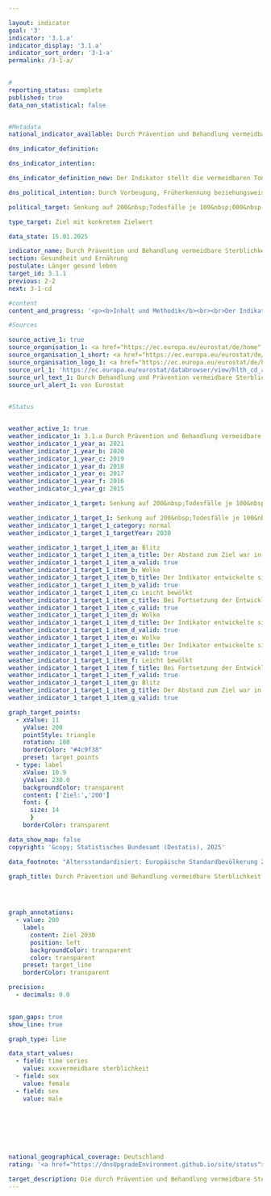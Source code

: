 ```yaml
---

layout: indicator        
goal: '3'        
indicator: '3.1.a'        
indicator_display: '3.1.a'        
indicator_sort_order: '3-1-a'        
permalink: /3-1-a/        
        

#
reporting_status: complete        
published: true        
data_non_statistical: false        


#Metadata        
national_indicator_available: Durch Prävention und Behandlung vermeidbare Sterblichkeit        

dns_indicator_definition:         

dns_indicator_intention:         

dns_indicator_definition_new: Der Indikator stellt die vermeidbaren Todesfälle der weiblichen und männlichen unter 75-jährigen Bevölkerung, bezogen auf 100&nbsp;000&nbsp;Einwohnerinnen und Einwohner der europäischen Standardbevölkerung 2013&nbsp;unter 75&nbsp;Jahren (unter Ausschluss der unter 1-Jährigen) dar. Der Indikator unterscheidet zwischen behandelbarer und prävenierbarer Sterblichkeit, deren Summe die vermeidbare Sterblichkeit ergibt.        

dns_political_intention: Durch Vorbeugung, Früherkennung beziehungsweise eine optimale Behandlung sind Todesfälle vermeidbar. Der Indikator ist damit ein Maß für die Qualität des Gesundheitssystems und das Gesundheitsverhalten der Bevölkerung mit Blick darauf, in welchem Umfang Sterbefälle auftreten, die bei angemessener Prävention <abbr title="beziehungsweise" tabindex="0">bzw.</abbr> Behandlung in einer bestimmten Altersgruppe grundsätzlich hätten verhindert werden können.        

political_target: Senkung auf 200&nbsp;Todesfälle je 100&nbsp;000&nbsp;Einwohnerinnen und Einwohner bis 2030        

type_target: Ziel mit konkretem Zielwert        

data_state: 15.01.2025        

indicator_name: Durch Prävention und Behandlung vermeidbare Sterblichkeit        
section: Gesundheit und Ernährung        
postulate: Länger gesund leben        
target_id: 3.1.1        
previous: 2-2        
next: 3-1-cd        

#content         
content_and_progress: '<p><b>Inhalt und Methodik</b><br><br>Der Indikator „Durch Prävention und Behandlung vermeidbare Sterblichkeit“ soll Rückschlüsse auf die Qualität des Gesundheitssystems, insbesondere auf die Effizienz von Präventionsprogrammen und frühzeitigen diagnostischen Maßnahmen ermöglichen.<br><br>Durch Behandlung vermeidbare Todesfälle sind solche, die durch rechtzeitige und wirksame medizinische Maßnahmen hätten vermieden werden können. Dies umfasst sowohl Sekundärprävention als auch therapeutische Behandlungen nach dem Auftreten von Krankheiten oder Verletzungen, die die Sterblichkeit (sogenannte Letalität) verringern.<br><br>Die durch Prävention vermeidbare Sterblichkeit betrifft vorwiegend Todesfälle, die durch wirksame Maßnahmen im Bereich der öffentlichen Gesundheit und der Primärprävention hätten vermieden werden können. Hierbei handelt es sich um Maßnahmen, die vor dem Auftreten von Krankheiten oder Verletzungen ergriffen werden, um die Zahl neuer Erkrankungsfälle (sogenannte Inzidenz) zu reduzieren.<br><br>Die Identifizierung und Minderung der zugrunde liegenden Risikofaktoren wie ungesunde Ernährung (siehe „Adipositasquoten“ Indikatoren <a href="https://dns-indikatoren.de/3-1-e/">3.1.e</a> und <a href="https://dns-indikatoren.de/3-1-f/">3.1.f</a>), Tabakkonsum (siehe „Raucherquoten“ Indikatoren <a href="https://dns-indikatoren.de/3-1-cd/">3.1.c</a> und <a href="https://dns-indikatoren.de/3-1-cd/">3.1.d</a>), Alkoholkonsum und Bewegungsmangel ist entscheidend, um die Zahl vermeidbarer Todesfälle zu reduzieren und die allgemeine Gesundheitslage der Bevölkerung zu verbessern.<br><br>Die genauen Todesursachen, die gemäß diesen Definitionen als vermeidbar gelten, wurden 2018&nbsp;von der Organisation für wirtschaftliche Zusammenarbeit und Entwicklung (<abbr title="Organisation for Economic Co-operation and Development (Organisation für wirtschaftliche Zusammenarbeit und Entwicklung)" tabindex="0">OECD</abbr>) sowie dem Statistisches Amt der Europäischen Union (<abbr title="European Statistical Office (Statistisches Amt der Europäischen Union)" tabindex="0">Eurostat</abbr>) in Zusammenarbeit mit einer Expertengruppe festgelegt und 2019&nbsp;überarbeitet. Dazu gehören eine Reihe von Infektionskrankheiten (darunter auch <abbr title="Coronavirus SARS-CoV-2" tabindex="0">COVID-19</abbr>), verschiedene Arten bösartiger Neubildungen, endokrine und Stoffwechselerkrankungen sowie bestimmte Erkrankungen des Nervensystems, des Kreislaufsystems, der Atemwege, des Verdauungssystems und des Urogenitalsystems sowie Erkrankungen im Zusammenhang mit Schwangerschaft, Geburt und der perinatalen Periode, eine Reihe von angeborenen Missbildungen, Nebenwirkungen medizinischer und chirurgischer Behandlungen, Verletzungen sowie alkohol- und drogenbedingte Störungen.<br><br>Einige Todesfälle, wie beispielsweise bei ischämischen Herzerkrankungen, sind sowohl durch Prävention als auch durch Behandlung vermeidbar. Zur Vermeidung von Doppelzählungen werden diese Todesfälle der Kategorie „durch Prävention vermeidbare Sterblichkeit“ zugeordnet, da eine erfolgreiche Prävention die Behandlung überflüssig machen würde.<br><br>Der Indikator berücksichtigt ausschließlich Todesfälle von Personen unter 75&nbsp;Jahren. Um die Vergleichbarkeit zu gewährleisten, bezieht sich der Indikator auf die europäische Standardbevölkerung dieser Altersklasse. Dies dient dazu, Verzerrungen der Ergebnisse durch unterschiedliche Altersstrukturen zwischen Ländern oder durch demographische Veränderungen im Zeitverlauf zu vermeiden. Die Datengrundlage für die Berechnung des Indikators ist die Todesursachenstatistik des Statistischen Bundesamtes, in der alle amtlichen Todesbescheinigungen systematisch erfasst und ausgewertet werden.<br><br><b>Entwicklung</b><br><br>Die vermeidbare Gesamtmortalität ist seit 2011&nbsp;tendenziell rückläufig. Zwischen 2011&nbsp;und 2019&nbsp;sank die durch Prävention und Behandlung vermeidbare Sterblichkeit von 258&nbsp;Todesfällen je 100&nbsp;000&nbsp;Einwohnerinnen und Einwohner auf 231&nbsp;im Jahr 2019&nbsp;(- 10,4&nbsp;%). In den folgenden Jahren stieg der Indikator aufgrund der <abbr title="Coronavirus SARS-CoV-2" tabindex="0">COVID-19</abbr>-Pandemie an und erreichte 2021&nbsp;wieder den Wert von 2012. Dies spiegelt sich auch in der Verteilung der einzelnen Todesursachen wider. Auf europäischer Ebene waren <abbr title="Coronavirus SARS-CoV-2" tabindex="0">COVID-19</abbr>-Infektionen die häufigste Ursache für vermeidbare Todesfälle, gefolgt von ischämischen Herzkrankheiten und Lungenkrebs.<br><br>Bei der getrennten Betrachtung der durch Prävention und der durch Behandlung vermeidbaren Sterblichkeit zeigt sich, dass etwa zwei Drittel der vermeidbaren Todesfälle durch präventive Maßnahmen und ein Drittel durch medizinische Maßnahmen hätten vermieden werden können. Diese Verteilung ist jedoch zum Teil auch auf die zuvor beschriebene Zuordnung bestimmter Todesursachen zurückzuführen, die sowohl durch präventive Maßnahmen vermeidbar als auch behandelbar gewesen wären.<br><br>Die geschlechtsspezifische Analyse des Indikators zeigte einen deutlichen Unterschied zwischen Männern und Frauen. Bei Männern lag die vermeidbare Sterblichkeit bei 336&nbsp;Todesfällen je 100&nbsp;000&nbsp;Einwohner, während sie bei Frauen mit 174&nbsp;vermeidbaren Todesfällen je 100&nbsp;000&nbsp;Einwohnerinnen etwa halb so hoch war. Der Unterschied resultierte überwiegend aus den präventiv vermeidbaren Todesursachen, was darauf hindeutet, dass Männer weniger Vorsorge betreiben und von Präventionsprogrammen schlechter erreicht werden als Frauen. Bei den durch Behandlung vermeidbaren Todesfällen war der Unterschied weniger ausgeprägt.<br><br>Das politisch festgelegte Ziel, die durch Prävention und Behandlung vermeidbare Sterblichkeit bis 2030&nbsp;auf höchstens 200&nbsp;Todesfälle je 100&nbsp;000&nbsp;Einwohnerinnen und Einwohner zu senken, wäre bei Fortsetzung der Entwicklung vor der <abbr title="Coronavirus SARS-CoV-2" tabindex="0">COVID-19</abbr>-Pandemie erreichbar gewesen. Der pandemiebedingte Anstieg hat jedoch die generell positive Entwicklung des Indikators beeinträchtigt.<br><br>Im europäischen Vergleich lag Deutschland mit einer vermeidbaren Sterblichkeit von 253&nbsp;Todesfällen je 100&nbsp;000&nbsp;Einwohnerinnen und Einwohner im Jahr 2021&nbsp;im Mittelfeld und deutlich unter dem <abbr title="Europäische Union" tabindex="0">EU</abbr>-Durchschnitt von 294&nbsp;Todesfällen. Die niedrigsten Raten fanden sich in Spanien (195&nbsp;Todesfälle je 100&nbsp;000&nbsp;Einwohnerinnen und Einwohner) und Schweden (177&nbsp;Todesfälle je 100&nbsp;000&nbsp;Einwohnerinnen und Einwohner). In vielen osteuropäischen Ländern wie Bulgarien (685&nbsp;Todesfälle je 100&nbsp;000&nbsp;Einwohnerinnen und Einwohner) und Rumänien (695&nbsp;Todesfälle je 100&nbsp;000&nbsp;Einwohnerinnen und Einwohner) waren die Raten deutlich höher.</p>'                

#Sources        

source_active_1: true
source_organisation_1: <a href="https://ec.europa.eu/eurostat/de/home" target="_blank" onclick="return confirm_alert('von Eurostat', 'De')">Eurostat</a>
source_organisation_1_short: <a href="https://ec.europa.eu/eurostat/de/home" target="_blank" onclick="return confirm_alert('von Eurostat', 'De')">Eurostat</a>
source_organisation_logo_1: <a href="https://ec.europa.eu/eurostat/de/home" target="_blank" onclick="return confirm_alert('von Eurostat', 'De')"><img src="https://dnsTestEnvironment.github.io/dns-indicators/public/OrgImgDe/eurostat.png" alt="Eurostat" title=" Klicken Sie hier um zur Homepage der Organisation Eurostat zu gelangen." style="height:60px; width:148px; border:transparent"/></a>
source_url_1: 'https://ec.europa.eu/eurostat/databrowser/view/hlth_cd_apr/default/table?lang=de&category=hlth.hlth_cdeath.hlth_cd_pbt'
source_url_text_1: Durch Behandlung und Prävention vermeidbare Sterblichkeit von Einwohnern - <abbr title="European Statistical Office (Statistisches Amt der Europäischen Union)" tabindex="0">Eurostat</abbr>-Tabelle [hlth_cd_apr]
source_url_alert_1: von Eurostat
        

#Status        


weather_active_1: true
weather_indicator_1: 3.1.a Durch Prävention und Behandlung vermeidbare Sterblichkeit
weather_indicator_1_year_a: 2021
weather_indicator_1_year_b: 2020
weather_indicator_1_year_c: 2019
weather_indicator_1_year_d: 2018
weather_indicator_1_year_e: 2017
weather_indicator_1_year_f: 2016
weather_indicator_1_year_g: 2015

weather_indicator_1_target: Senkung auf 200&nbsp;Todesfälle je 100&nbsp;000&nbsp;Einwohnerinnen und Einwohner bis 2030

weather_indicator_1_target_1: Senkung auf 200&nbsp;Todesfälle je 100&nbsp;000&nbsp;Einwohnerinnen und Einwohner bis 2030
weather_indicator_1_target_1_category: normal
weather_indicator_1_target_1_targetYear: 2030

weather_indicator_1_target_1_item_a: Blitz
weather_indicator_1_target_1_item_a_title: Der Abstand zum Ziel war in 2021 konstant hoch oder hat sich vergrößert. Der Indikator entwickelte sich also nicht in die gewünschte Richtung.
weather_indicator_1_target_1_item_a_valid: true
weather_indicator_1_target_1_item_b: Wolke
weather_indicator_1_target_1_item_b_title: Der Indikator entwickelte sich in 2020 zwar in die gewünschte Richtung auf das Ziel zu, bei Fortsetzung der Entwicklung wäre das Ziel im Zieljahr aber um mehr als 20 % der Differenz zwischen Zielwert und dem Wert aus 2020 verfehlt worden.
weather_indicator_1_target_1_item_b_valid: true
weather_indicator_1_target_1_item_c: Leicht bewölkt
weather_indicator_1_target_1_item_c_title: Bei Fortsetzung der Entwicklung von 2019 wäre das Ziel um mindestens 5&nbsp;%, aber maximal um 20&nbsp;% der Differenz zwischen Zielwert und dem Wert aus 2019 verfehlt worden.
weather_indicator_1_target_1_item_c_valid: true
weather_indicator_1_target_1_item_d: Wolke
weather_indicator_1_target_1_item_d_title: Der Indikator entwickelte sich in 2018 zwar in die gewünschte Richtung auf das Ziel zu, bei Fortsetzung der Entwicklung wäre das Ziel im Zieljahr aber um mehr als 20 % der Differenz zwischen Zielwert und dem Wert aus 2018 verfehlt worden.
weather_indicator_1_target_1_item_d_valid: true
weather_indicator_1_target_1_item_e: Wolke
weather_indicator_1_target_1_item_e_title: Der Indikator entwickelte sich in 2017 zwar in die gewünschte Richtung auf das Ziel zu, bei Fortsetzung der Entwicklung wäre das Ziel im Zieljahr aber um mehr als 20 % der Differenz zwischen Zielwert und dem Wert aus 2017 verfehlt worden.
weather_indicator_1_target_1_item_e_valid: true
weather_indicator_1_target_1_item_f: Leicht bewölkt
weather_indicator_1_target_1_item_f_title: Bei Fortsetzung der Entwicklung von 2016 wäre das Ziel um mindestens 5&nbsp;%, aber maximal um 20&nbsp;% der Differenz zwischen Zielwert und dem Wert aus 2016 verfehlt worden.
weather_indicator_1_target_1_item_f_valid: true
weather_indicator_1_target_1_item_g: Blitz
weather_indicator_1_target_1_item_g_title: Der Abstand zum Ziel war in 2015 konstant hoch oder hat sich vergrößert. Der Indikator entwickelte sich also nicht in die gewünschte Richtung.
weather_indicator_1_target_1_item_g_valid: true        

graph_target_points:
  - xValue: 11
    yValue: 200
    pointStyle: triangle
    rotation: 180
    borderColor: "#4c9f38"
    preset: target_points
  - type: label
    xValue: 10.9
    yValue: 230.0
    backgroundColor: transparent
    content: ['Ziel:','200']
    font: {
      size: 14
      }
    borderColor: transparent        

data_show_map: false        
copyright: '&copy; Statistisches Bundesamt (Destatis), 2025'        

data_footnote: "Altersstandardisiert: Europäische Standardbevölkerung 2013."        

graph_title: Durch Prävention und Behandlung vermeidbare Sterblichkeit        

        


graph_annotations:
  - value: 200
    label:
      content: Ziel 2030
      position: left
      backgroundColor: transparent
      color: transparent
    preset: target_line
    borderColor: transparent        

precision: 
  - decimals: 0.0
            

span_gaps: true        
show_line: true        

graph_type: line                

data_start_values: 
  - field: time series
    value: xxxvermeidbare sterblichkeit
  - field: sex
    value: female
  - field: sex
    value: male        

        

        

                        

national_geographical_coverage: Deutschland                
rating: '<a href="https://dnsUpgradeEnvironment.github.io/site/status"><img src="https://sdg-indikatoren.de/public/Wettersymbole/Blitz.png" title="Der Abstand zum Ziel war in 2021 konstant hoch oder hat sich vergrößert. Der Indikator entwickelte sich also nicht in die gewünschte Richtung." alt="Wettersymbol Blitz"/></a>'        

target_description: Die durch Prävention und Behandlung vermeidbare Sterblichkeit soll bis 2030&nbsp;auf höchstens 200&nbsp;Todesfälle je 100&nbsp;000&nbsp;Einwohnerinnen und Einwohner gesenkt werden.<br><br>Ausgehend von der Zielformulierung wird der Indikator 3.1.a für das Jahr 2021&nbsp;mit "Gewitter" bewertet. In den letzten sechs Jahren stieg der Wert des Indikators und entwickelte sich nicht in die gewünschte Richtung.        
---
```


